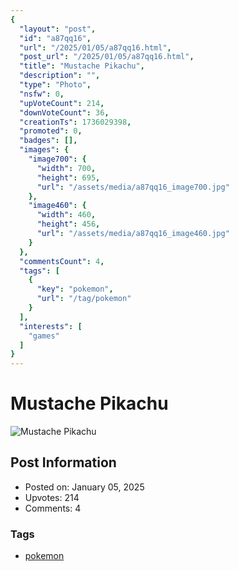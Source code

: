 ```yaml
---
{
  "layout": "post",
  "id": "a87qq16",
  "url": "/2025/01/05/a87qq16.html",
  "post_url": "/2025/01/05/a87qq16.html",
  "title": "Mustache Pikachu",
  "description": "",
  "type": "Photo",
  "nsfw": 0,
  "upVoteCount": 214,
  "downVoteCount": 36,
  "creationTs": 1736029398,
  "promoted": 0,
  "badges": [],
  "images": {
    "image700": {
      "width": 700,
      "height": 695,
      "url": "/assets/media/a87qq16_image700.jpg"
    },
    "image460": {
      "width": 460,
      "height": 456,
      "url": "/assets/media/a87qq16_image460.jpg"
    }
  },
  "commentsCount": 4,
  "tags": [
    {
      "key": "pokemon",
      "url": "/tag/pokemon"
    }
  ],
  "interests": [
    "games"
  ]
}
---
```


# Mustache Pikachu

![Mustache Pikachu](/assets/media/a87qq16_image700.jpg)

## Post Information

- Posted on: January 05, 2025
- Upvotes: 214
- Comments: 4

### Tags

- [pokemon](/tag/pokemon)
